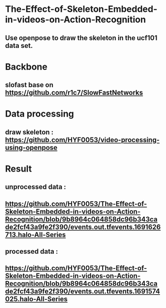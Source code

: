 # The-Effect-of-Skeleton-Embedded-in-videos-on-Action-Recognition
## Use openpose to draw the skeleton in the ucf101 data set.
# Backbone
## slofast base on https://github.com/r1c7/SlowFastNetworks
# Data processing
## draw skeleton : https://github.com/HYF0053/video-processing-using-openpose
# Result
## unprocessed data :
## https://github.com/HYF0053/The-Effect-of-Skeleton-Embedded-in-videos-on-Action-Recognition/blob/9b8964c064858dc96b343cade2fcf43a9fe2f390/events.out.tfevents.1691626713.halo-All-Series
## processed data :
## https://github.com/HYF0053/The-Effect-of-Skeleton-Embedded-in-videos-on-Action-Recognition/blob/9b8964c064858dc96b343cade2fcf43a9fe2f390/events.out.tfevents.1691574025.halo-All-Series
